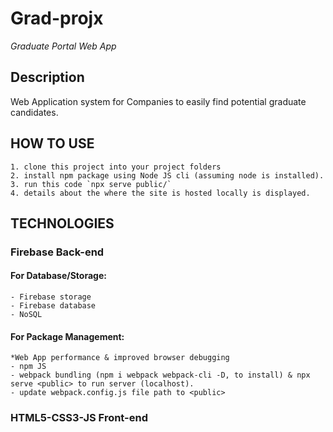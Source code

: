 # Grad-projx

*Graduate Portal Web App*
## Description
Web Application system for Companies to easily find potential graduate candidates.

## HOW TO USE
    1. clone this project into your project folders
    2. install npm package using Node JS cli (assuming node is installed).
    3. run this code `npx serve public/`
    4. details about the where the site is hosted locally is displayed. 

## TECHNOLOGIES
### Firebase Back-end

#### For Database/Storage:
    - Firebase storage
    - Firebase database 
    - NoSQL

#### For Package Management:
    *Web App performance & improved browser debugging
    - npm JS
    - webpack bundling (npm i webpack webpack-cli -D, to install) & npx serve <public> to run server (localhost).
    - update webpack.config.js file path to <public> 
    
### HTML5-CSS3-JS Front-end



